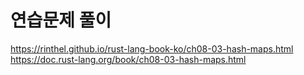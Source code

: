 # 연습문제 풀이

https://rinthel.github.io/rust-lang-book-ko/ch08-03-hash-maps.html
https://doc.rust-lang.org/book/ch08-03-hash-maps.html